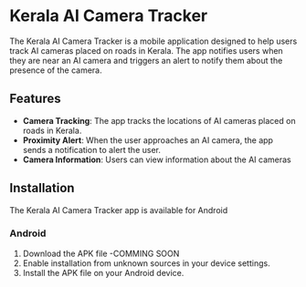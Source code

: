 # Kerala AI Camera Tracker

The Kerala AI Camera Tracker is a mobile application designed to help users track AI cameras placed on roads in Kerala. The app notifies users when they are near an AI camera and triggers an alert to notify them about the presence of the camera.


## Features

- **Camera Tracking**: The app tracks the locations of AI cameras placed on roads in Kerala.
- **Proximity Alert**: When the user approaches an AI camera, the app sends a notification to alert the user.
- **Camera Information**: Users can view information about the AI cameras

## Installation

The Kerala AI Camera Tracker app is available for Android 

### Android

1. Download the APK file -COMMING SOON
2. Enable installation from unknown sources in your device settings.
3. Install the APK file on your Android device.
